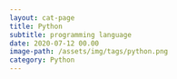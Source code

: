 ```yaml
---
layout: cat-page
title: Python
subtitle: programming language
date: 2020-07-12 00.00
image-path: /assets/img/tags/python.png
category: Python
---
```

